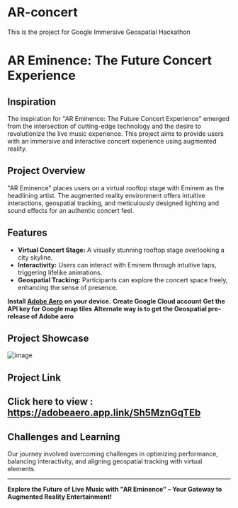 # AR-concert
This is the project for Google Immersive Geospatial Hackathon
# AR Eminence: The Future Concert Experience



## Inspiration
The inspiration for "AR Eminence: The Future Concert Experience" emerged from the intersection of cutting-edge technology and the desire to revolutionize the live music experience. This project aims to provide users with an immersive and interactive concert experience using augmented reality.

## Project Overview
"AR Eminence" places users on a virtual rooftop stage with Eminem as the headlining artist. The augmented reality environment offers intuitive interactions, geospatial tracking, and meticulously designed lighting and sound effects for an authentic concert feel.

## Features
- **Virtual Concert Stage:** A visually stunning rooftop stage overlooking a city skyline.
- **Interactivity:** Users can interact with Eminem through intuitive taps, triggering lifelike animations.
- **Geospatial Tracking:** Participants can explore the concert space freely, enhancing the sense of presence.


 **Install [Adobe Aero](https://www.adobe.com/products/aero.html) on your device.**
 **Create Google Cloud account**
 **Get the API key for Google map tiles** 
 **Alternate way is to get the Geospatial pre-release of Adobe aero**
 


## Project Showcase
![image](https://github.com/aaron1-z/AR-concert/assets/77638360/f7cd9271-b348-49ab-80c4-6866b316690c)


## Project Link 

## Click here to view : https://adobeaero.app.link/Sh5MznGqTEb



## Challenges and Learning
Our journey involved overcoming challenges in optimizing performance, balancing interactivity, and aligning geospatial tracking with virtual elements.  



---

**Explore the Future of Live Music with "AR Eminence" – Your Gateway to Augmented Reality Entertainment!**
